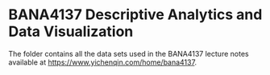 # BANA4137 Descriptive Analytics and Data Visualization

The folder <data> contains all the data sets used in the BANA4137 lecture notes available at https://www.yichenqin.com/home/bana4137.

